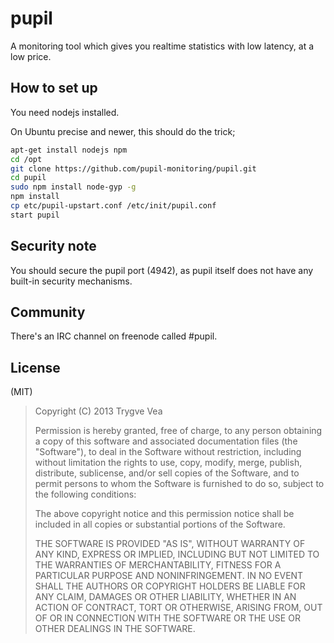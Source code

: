 # pupil

A monitoring tool which gives you realtime statistics with low latency, at a low price.

## How to set up

You need nodejs installed.

On Ubuntu precise and newer, this should do the trick;

```bash
apt-get install nodejs npm
cd /opt
git clone https://github.com/pupil-monitoring/pupil.git
cd pupil
sudo npm install node-gyp -g
npm install
cp etc/pupil-upstart.conf /etc/init/pupil.conf
start pupil
```

## Security note

You should secure the pupil port (4942), as pupil itself does not have any built-in security mechanisms.

## Community

There's an IRC channel on freenode called #pupil.

## License

(MIT)

> Copyright (C) 2013 Trygve Vea
> 
> Permission is hereby granted, free of charge, to any person obtaining a copy of
> this software and associated documentation files (the "Software"), to deal in 
> the Software without restriction, including without limitation the rights to 
> use, copy, modify, merge, publish, distribute, sublicense, and/or sell copies 
> of the Software, and to permit persons to whom the Software is furnished to do 
> so, subject to the following conditions:
> 
> The above copyright notice and this permission notice shall be included in all 
> copies or substantial portions of the Software.
> 
> THE SOFTWARE IS PROVIDED "AS IS", WITHOUT WARRANTY OF ANY KIND, EXPRESS OR 
> IMPLIED, INCLUDING BUT NOT LIMITED TO THE WARRANTIES OF MERCHANTABILITY, 
> FITNESS FOR A PARTICULAR PURPOSE AND NONINFRINGEMENT. IN NO EVENT SHALL THE 
> AUTHORS OR COPYRIGHT HOLDERS BE LIABLE FOR ANY CLAIM, DAMAGES OR OTHER 
> LIABILITY, WHETHER IN AN ACTION OF CONTRACT, TORT OR OTHERWISE, ARISING FROM, 
> OUT OF OR IN CONNECTION WITH THE SOFTWARE OR THE USE OR OTHER DEALINGS IN THE 
> SOFTWARE.

